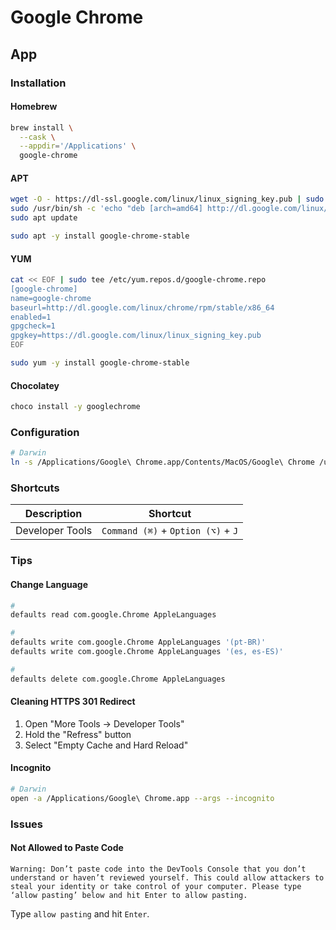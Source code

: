 # Google Chrome

## App

### Installation

#### Homebrew

```sh
brew install \
  --cask \
  --appdir='/Applications' \
  google-chrome
```

#### APT

```sh
wget -O - https://dl-ssl.google.com/linux/linux_signing_key.pub | sudo apt-key add -
sudo /usr/bin/sh -c 'echo "deb [arch=amd64] http://dl.google.com/linux/chrome/deb/ stable main" >> /etc/apt/sources.list.d/google.list'
sudo apt update
```

```sh
sudo apt -y install google-chrome-stable
```

#### YUM

```sh
cat << EOF | sudo tee /etc/yum.repos.d/google-chrome.repo
[google-chrome]
name=google-chrome
baseurl=http://dl.google.com/linux/chrome/rpm/stable/x86_64
enabled=1
gpgcheck=1
gpgkey=https://dl.google.com/linux/linux_signing_key.pub
EOF
```

```sh
sudo yum -y install google-chrome-stable
```

#### Chocolatey

```sh
choco install -y googlechrome
```

### Configuration

```sh
# Darwin
ln -s /Applications/Google\ Chrome.app/Contents/MacOS/Google\ Chrome /usr/local/bin/chrome
```

### Shortcuts

| Description     | Shortcut                           |
| --------------- | ---------------------------------- |
| Developer Tools | `Command (⌘)` + `Option (⌥)` + `J` |

### Tips

#### Change Language

<!--
https://en.wikipedia.org/wiki/IETF_language_tag
-->

```sh
#
defaults read com.google.Chrome AppleLanguages

#
defaults write com.google.Chrome AppleLanguages '(pt-BR)'
defaults write com.google.Chrome AppleLanguages '(es, es-ES)'

#
defaults delete com.google.Chrome AppleLanguages
```

<!--
window.navigator.language
-->

<!-- ####

```sh
open -a 'Google Chrome' --args --incognito

open -a 'Google Chrome' --args --ssl-version-min=tls1
``` -->

#### Cleaning HTTPS 301 Redirect

1. Open "More Tools -> Developer Tools"
2. Hold the "Refress" button
3. Select "Empty Cache and Hard Reload"

#### Incognito

```sh
# Darwin
open -a /Applications/Google\ Chrome.app --args --incognito
```

<!--
NET::ERR_CERT_AUTHORITY_INVALID

chrome://settings/security?q=enhanced

chrome://flags/
Insecure origins treated as secure
Allow invalid certificates for resources loaded from localhost.

/Applications/Google\ Chrome\ Dev.app/Contents/MacOS/Google\ Chrome\ Dev \
  --ignore-certificate-errors \
  --ignore-urlfetcher-cert-requests \
  --allow-insecure-localhost
-->

### Issues

#### Not Allowed to Paste Code

```log
Warning: Don’t paste code into the DevTools Console that you don’t understand or haven’t reviewed yourself. This could allow attackers to steal your identity or take control of your computer. Please type ‘allow pasting’ below and hit Enter to allow pasting.
```

Type `allow pasting` and hit `Enter`.
